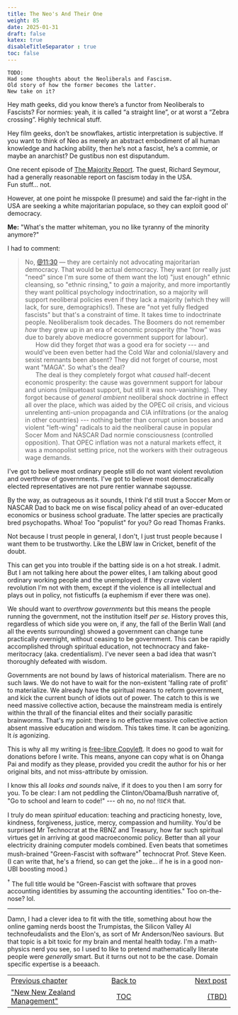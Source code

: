 ```yaml
---
title: The Neo's And Their One
weight: 85
date: 2025-01-31
draft: false
katex: true
disableTitleSeparator : true
toc: false
---
```


```
TODO:
Had some thoughts about the Neoliberals and Fascism.
Old story of how the former becomes the latter.
New take on it?
```
Hey math geeks, did you know there’s a functor from Neoliberals to 
Fascists? For normies: yeah, it is called “a straight line”, or at worst 
a “Zebra crossing”. Highly technical stuff.

Hey film geeks, don’t be snowflakes, artistic interpretation is subjective. 
If you want to think of Neo as merely an abstract embodiment of all human 
knowledge and hacking ability, then he’s not a fascist, he’s a commie, or 
maybe an anarchist? De gustibus non est disputandum. 


One recent episode of 
[The Majority Report](https://www.youtube.com/watch?v=oKHe7shPDJ0).
The guest, Richard Seymour, had a generally reasonable report on fascism 
today in the USA.  
Fun stuff... not.

However, at one point he misspoke (I presume) and said the far-right in 
the USA are seeking a white majoritarian populace, so they can exploit 
good ol' democracy.

**Me:** "What's the matter whiteman, you no like tyranny of the 
minority anymore?"

I had to comment:
> No, [@11:30](https://www.youtube.com/watch?v=oKHe7shPDJ0&t=690s) — they 
are certainly not advocating majoritarian democracy. 
That would be actual democracy. They want (or really just "need" since I'm 
sure some of them want the lot) "just enough" ethnic cleansing, so 
"ethnic rinsing," to _gain_ a majority, and more importantly they want 
political psychology indoctrination, so a majority will support neoliberal 
policies  even if they lack a majority (which they will lack, for sure, 
demographics!). These are "not yet fully fledged fascists" but that's 
a constraint of time. It takes time to indoctrinate people. Neoliberalism 
took decades. The Boomers do not remember *_how_*  they grew up in an era 
of economic prosperity (the "how" was due to barely above mediocre 
government support for labour).  
&nbsp;&nbsp;&nbsp;&nbsp;&nbsp;&nbsp;How did they forget _that_ was a good era 
for society --- and would've been even better had the Cold War and 
colonial/slavery and sexist remnants been absent? They did not forget of 
course, most want "MAGA".  So what's the deal?   
&nbsp;&nbsp;&nbsp;&nbsp;&nbsp;&nbsp;The deal is they completely 
forgot what _caused_ half-decent economic prosperity: the cause 
was government support for labour and unions (milquetoast support, but still 
it was non-vanishing). They forgot because of _general ambient_ 
neoliberal shock doctrine in effect all over the place, 
which was aided by the OPEC oil crisis, and vicious unrelenting anti-union 
propaganda and CIA infiltrations (or the analog in other countries) --- nothing 
better than corrupt union bosses and violent "left-wing" radicals to aid the 
neoliberal cause in popular Socer Mom and NASCAR Dad normie consciousness 
(controlled opposition). That OPEC inflation was not a natural markets 
effect, it was a monopolist setting price, not the workers with their 
outrageous wage demands.

I've got to believe most ordinary people still do not want violent 
revolution and overthrow of governments. I've got to believe most 
democratically elected representatives are not pure rentier wannabe 
sǝןoɥssɐ.

By the way, as outrageous as it sounds, I think I'd still trust a 
Soccer Mom or NASCAR Dad to back me on wise fiscal policy ahead of an 
over-educated economics or business school graduate. The latter species 
are practically bred psychopaths.  Whoa! Too "populist" for you? Go read 
Thomas Franks.

Not because I trust people in general, I don't, I just trust people because 
I want them to be trustworthy. Like the LBW law in Cricket, benefit of 
the doubt.

This can get you into trouble if the batting side is on a hot streak. 
I admit. But I am not talking here about the power elites, I am talking 
about good ordinary working people and the unemployed. If they crave violent 
revolution I'm not with them, except if the violence is all intellectual 
and plays out in policy, not fisticuffs (a euphemism if ever there was one).

We should want to _overthrow governments_ but this means the people running 
the government, not the institution itself _per se_. History proves this, 
regardless of which side you were on, if any, the fall of the Berlin Wall 
(and all the events surrounding) showed a government can change tune 
practically overnight, without ceasing to be government. 
This can be rapidly accomplished through spiritual education, not technocracy 
and fake-meritocracy (aka. credentialism). I've never seen a bad idea that 
wasn't thoroughly defeated with wisdom.

Governments are not bound by laws of historical materialism. There are no 
such laws. We do not have to wait for the non-existent 'falling rate of 
profit' to materialize. We already have the spiritual means to reform 
government, and kick the current bunch of idiots out of power. The catch 
to this is we need massive collective action, because the mainstream media 
is entirely within the thrall of the financial elites and their socially 
parasitic brainworms. That's my point: there is no effective massive 
collective action absent massive education and wisdom. This takes time.
It can be agonizing. It _is_ agonizing.

This is why all my writing is 
[free-libre Copyleft](https://www.gnu.org/licenses/copyleft.en.html). 
It does no good to wait for donations before I write. This means, anyone 
can copy what is on Ōhanga Pai and modify as they please, provided you 
credit the author for his or her original bits, and not miss-attribute 
by omission.

I know this all _looks and sounds_ naïve, if it does to you then I am 
sorry for you.  To be clear: I am not peddling the Clinton/Obama/Bush 
narrative of, "Go to school and learn to code!" --- oh no, no no! 
$\mathfrak{fUCK}$ that. 

I truly do mean _spiritual_ education: teaching and practicing honesty, 
love, kindness, forgiveness, justice, mercy, compassion and humility.
You'd be surprised Mr Technocrat at the RBNZ and Treasury, how far such 
spiritual virtues get in arriving at good macroeconomic policy. Better 
than all your electricity draining computer models combined. Even beats 
that sometimes mush-brained "Green-Fascist with software"${}^\dagger$ 
technocrat Prof. Steve Keen. (I can write that, he's a friend, so can get 
the joke... if he is in a good non-UBI boosting mood.)

${}^\dagger$ The full title would be "Green-Fascist with software that 
proves accounting identities by assuming the accounting identities." 
Too on-the-nose? lol.


---

Damn, I had a clever idea to fit with the title, something about how the 
online gaming nerds boost the Trumpistas, the Silicon Valley AI 
technofeudalists and the Elon's, as sort of Mr Anderson/Neo saviours. But that 
topic is a bit toxic for my brain and mental health today. I'm a math-physics 
nerd you see, so I used to like to pretend mathematically literate people 
were _generally_ smart. But it turns out not to be the case. Domain 
specific expertise is a beeaach.



<table style="border-collapse: collapse; border=0;">
    <colgroup>
       <col span="1" style="width: 20%;">
       <col span="1" style="width: 20%;">
       <col span="1" style="width: 20%;">
    </colgroup>
<tr style="border: 1px solid color:#0f0f0f;">
<td style="border: 1px solid color:#0f0f0f;">
<a href="../83_nz_new_management">Previous chapter</a></td>
<td style="border: 1px solid color:#0f0f0f; text-align:center;">
<a href="../">Back to</a></td>
<td style="border: 1px solid color:#0f0f0f; text-align:right;">
<a href="../">Next post</a></td>
</tr>
<tr style="border: 1px solid color:#0f0f0f;">
<td style="border: 1px solid color:#0f0f0f;">
<a href="../83_nz_new_management">"New New Zealand Management"</a></td>
<td style="border: 1px solid color:#0f0f0f; text-align:center;">
<a href="../">TOC</a></td>
<td style="border: 1px solid color:#0f0f0f; text-align:right;">
<a href="../">(TBD)</a></td>
</tr>
</table>
